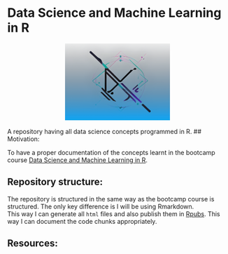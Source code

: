 # Data Science and Machine Learning in R

<p align="center">

<img src="logo.png" alt="Data Science and ML in R" style="width:2.5in;"/>

</p>

A repository having all data science concepts programmed in R. \## Motivation:

To have a proper documentation of the concepts learnt in the bootcamp course [Data Science and Machine Learning in R](https://www.udemy.com/share/1013iK3@hTk-7-Jygy4pbf1ehQxT3MdHt_gGbgvtJ2Ja3p9HGrQSOcz6TMBW-4lnY-xmZvSymg==/).

## Repository structure:

The repository is structured in the same way as the bootcamp course is structured. The only key difference is I will be using Rmarkdown.\
This way I can generate all `html` files and also publish them in [Rpubs](https://rpubs.com/suhasPK). This way I can document the code chunks appropriately.

## Resources:
